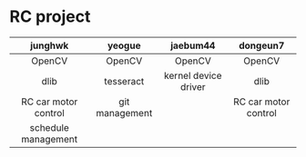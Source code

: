# RC project

| junghwk | yeogue | jaebum44 | dongeun7 |
| :---: | :---: | :---: | :---: |
| OpenCV | OpenCV | OpenCV | OpenCV |
| dlib | tesseract | kernel device driver | dlib |
| RC car motor control | git management |  | RC car motor control |
| schedule management | | | |
